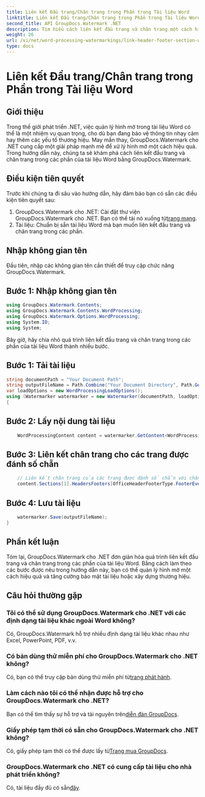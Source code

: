 ```yaml
---
title: Liên kết Đầu trang/Chân trang trong Phần trong Tài liệu Word
linktitle: Liên kết Đầu trang/Chân trang trong Phần trong Tài liệu Word
second_title: API GroupDocs.Watermark .NET
description: Tìm hiểu cách liên kết đầu trang và chân trang một cách hiệu quả trong các phần của tài liệu Word bằng GroupDocs.Watermark cho .NET. Quản lý tài liệu và bảo mật.
weight: 26
url: /vi/net/word-processing-watermarkings/link-header-footer-section-word-docs/
type: docs
---
```

# Liên kết Đầu trang/Chân trang trong Phần trong Tài liệu Word

## Giới thiệu
Trong thế giới phát triển .NET, việc quản lý hình mờ trong tài liệu Word có thể là một nhiệm vụ quan trọng, cho dù bạn đang bảo vệ thông tin nhạy cảm hay thêm các yếu tố thương hiệu. May mắn thay, GroupDocs.Watermark cho .NET cung cấp một giải pháp mạnh mẽ để xử lý hình mờ một cách hiệu quả. Trong hướng dẫn này, chúng ta sẽ khám phá cách liên kết đầu trang và chân trang trong các phần của tài liệu Word bằng GroupDocs.Watermark.
## Điều kiện tiên quyết
Trước khi chúng ta đi sâu vào hướng dẫn, hãy đảm bảo bạn có sẵn các điều kiện tiên quyết sau:
1. GroupDocs.Watermark cho .NET: Cài đặt thư viện GroupDocs.Watermark cho .NET. Bạn có thể tải nó xuống từ[trang mạng](https://releases.groupdocs.com/Watermark/net/).
2. Tài liệu: Chuẩn bị sẵn tài liệu Word mà bạn muốn liên kết đầu trang và chân trang trong các phần.

## Nhập không gian tên
Đầu tiên, nhập các không gian tên cần thiết để truy cập chức năng GroupDocs.Watermark.
## Bước 1: Nhập không gian tên
```csharp
using GroupDocs.Watermark.Contents;
using GroupDocs.Watermark.Contents.WordProcessing;
using GroupDocs.Watermark.Options.WordProcessing;
using System.IO;
using System;
```
Bây giờ, hãy chia nhỏ quá trình liên kết đầu trang và chân trang trong các phần của tài liệu Word thành nhiều bước.
## Bước 1: Tải tài liệu
```csharp
string documentPath = "Your Document Path";
string outputFileName = Path.Combine("Your Document Directory", Path.GetFileName(documentPath));
var loadOptions = new WordProcessingLoadOptions();
using (Watermarker watermarker = new Watermarker(documentPath, loadOptions))
{
```
## Bước 2: Lấy nội dung tài liệu
```csharp
    WordProcessingContent content = watermarker.GetContent<WordProcessingContent>();
```
## Bước 3: Liên kết chân trang cho các trang được đánh số chẵn
```csharp
    // Liên kết chân trang của các trang được đánh số chẵn với chân trang tương ứng ở phần trước
    content.Sections[1].HeadersFooters[OfficeHeaderFooterType.FooterEven].IsLinkedToPrevious = true;
```
## Bước 4: Lưu tài liệu
```csharp
    watermarker.Save(outputFileName);
}
```

## Phần kết luận
Tóm lại, GroupDocs.Watermark cho .NET đơn giản hóa quá trình liên kết đầu trang và chân trang trong các phần của tài liệu Word. Bằng cách làm theo các bước được nêu trong hướng dẫn này, bạn có thể quản lý hình mờ một cách hiệu quả và tăng cường bảo mật tài liệu hoặc xây dựng thương hiệu.
## Câu hỏi thường gặp
### Tôi có thể sử dụng GroupDocs.Watermark cho .NET với các định dạng tài liệu khác ngoài Word không?
Có, GroupDocs.Watermark hỗ trợ nhiều định dạng tài liệu khác nhau như Excel, PowerPoint, PDF, v.v.
### Có bản dùng thử miễn phí cho GroupDocs.Watermark cho .NET không?
Có, bạn có thể truy cập bản dùng thử miễn phí từ[trang phát hành](https://releases.groupdocs.com/).
### Làm cách nào tôi có thể nhận được hỗ trợ cho GroupDocs.Watermark cho .NET?
 Bạn có thể tìm thấy sự hỗ trợ và tài nguyên trên[diễn đàn GroupDocs](https://forum.groupdocs.com/c/watermark/19).
### Giấy phép tạm thời có sẵn cho GroupDocs.Watermark cho .NET không?
 Có, giấy phép tạm thời có thể được lấy từ[Trang mua GroupDocs](https://purchase.groupdocs.com/temporary-license/).
### GroupDocs.Watermark cho .NET có cung cấp tài liệu cho nhà phát triển không?
 Có, tài liệu đầy đủ có sẵn[đây](https://tutorials.groupdocs.com/Watermark/net/).